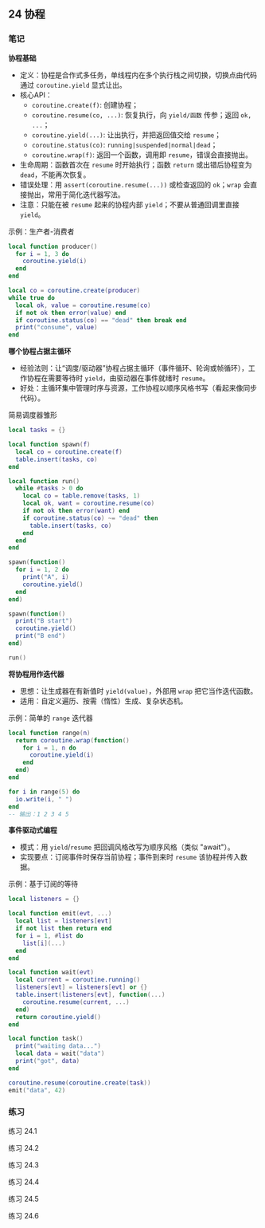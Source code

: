 ## 24 协程

### 笔记

**协程基础**

- 定义：协程是合作式多任务，单线程内在多个执行栈之间切换，切换点由代码通过 `coroutine.yield` 显式让出。
- 核心API：
  - `coroutine.create(f)`: 创建协程；
  - `coroutine.resume(co, ...)`: 恢复执行，向 `yield/函数` 传参；返回 `ok, ...`；
  - `coroutine.yield(...)`: 让出执行，并把返回值交给 `resume`；
  - `coroutine.status(co)`: `running|suspended|normal|dead`；
  - `coroutine.wrap(f)`: 返回一个函数，调用即 `resume`，错误会直接抛出。
- 生命周期：函数首次在 `resume` 时开始执行；函数 `return` 或出错后协程变为 `dead`，不能再次恢复。
- 错误处理：用 `assert(coroutine.resume(...))` 或检查返回的 `ok`；`wrap` 会直接抛出，常用于简化迭代器写法。
- 注意：只能在被 `resume` 起来的协程内部 `yield`；不要从普通回调里直接 `yield`。

示例：生产者-消费者

```lua
local function producer()
  for i = 1, 3 do
    coroutine.yield(i)
  end
end

local co = coroutine.create(producer)
while true do
  local ok, value = coroutine.resume(co)
  if not ok then error(value) end
  if coroutine.status(co) == "dead" then break end
  print("consume", value)
end
```

**哪个协程占据主循环**

- 经验法则：让“调度/驱动器”协程占据主循环（事件循环、轮询或帧循环），工作协程在需要等待时 `yield`，由驱动器在事件就绪时 `resume`。
- 好处：主循环集中管理时序与资源，工作协程以顺序风格书写（看起来像同步代码）。

简易调度器雏形

```lua
local tasks = {}

local function spawn(f)
  local co = coroutine.create(f)
  table.insert(tasks, co)
end

local function run()
  while #tasks > 0 do
    local co = table.remove(tasks, 1)
    local ok, want = coroutine.resume(co)
    if not ok then error(want) end
    if coroutine.status(co) ~= "dead" then
      table.insert(tasks, co)
    end
  end
end

spawn(function()
  for i = 1, 2 do
    print("A", i)
    coroutine.yield()
  end
end)

spawn(function()
  print("B start")
  coroutine.yield()
  print("B end")
end)

run()
```

**将协程用作迭代器**

- 思想：让生成器在有新值时 `yield(value)`，外部用 `wrap` 把它当作迭代函数。
- 适用：自定义遍历、按需（惰性）生成、复杂状态机。

示例：简单的 `range` 迭代器

```lua
local function range(n)
  return coroutine.wrap(function()
    for i = 1, n do
      coroutine.yield(i)
    end
  end)
end

for i in range(5) do
  io.write(i, " ")
end
-- 输出：1 2 3 4 5
```

**事件驱动式编程**

- 模式：用 `yield`/`resume` 把回调风格改写为顺序风格（类似 "await"）。
- 实现要点：订阅事件时保存当前协程；事件到来时 `resume` 该协程并传入数据。

示例：基于订阅的等待

```lua
local listeners = {}

local function emit(evt, ...)
  local list = listeners[evt]
  if not list then return end
  for i = 1, #list do
    list[i](...)
  end
end

local function wait(evt)
  local current = coroutine.running()
  listeners[evt] = listeners[evt] or {}
  table.insert(listeners[evt], function(...)
    coroutine.resume(current, ...)
  end)
  return coroutine.yield()
end

local function task()
  print("waiting data...")
  local data = wait("data")
  print("got", data)
end

coroutine.resume(coroutine.create(task))
emit("data", 42)
```

### 练习

练习 24.1

练习 24.2

练习 24.3

练习 24.4

练习 24.5

练习 24.6